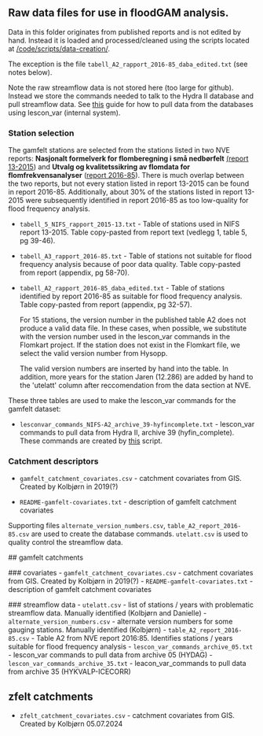 
## Raw data files for use in floodGAM analysis.

Data in this folder originates from published reports and is not edited by hand.
Instead it is loaded and processed/cleaned using the scripts located at
[/code/scripts/data-creation/](/code/scripts/1-data-creation/).

The exception is the file `tabell_A2_rapport_2016-85_daba_edited.txt`
(see notes below).

Note the raw streamflow data is not stored here (too large for github).
Instead we store the commands needed to talk to the Hydra II database
and pull streamflow data. See
[this](/data/how-to/hvordan_henter_jeg_data_med_lescon_var.md) guide for
how to pull data from the databases using lescon_var (internal system).

### Station selection

The gamfelt stations are selected from the stations listed in two NVE
reports: **Nasjonalt formelverk for flomberegning i små nedbørfelt**
[(report
13-2015](https://publikasjoner.nve.no/rapport/2015/rapport2015_13.pdf))
and **Utvalg og kvalitetssikring av flomdata for flomfrekvensanalyser**
([report
2016-85](https://publikasjoner.nve.no/rapport/2016/rapport2016_85.pdf)).
There is much overlap between the two reports, but not every station
listed in report 13-2015 can be found in report 2016-85. Additionally,
about 30% of the stations listed in report 13-2015 were subsequently
identified in report 2016-85 as too low-quality for flood frequency
analysis.

-   `tabell_5_NIFS_rapport_2015-13.txt` - Table of stations used in
    NIFS report
    13-2015.
    Table copy-pasted from report text (vedlegg 1, table 5, pg 39-46).

-   `tabell_A3_rapport_2016-85.txt` - Table of stations not suitable for flood frequency analysis
    because of poor data quality. Table copy-pasted from report
    (appendix, pg 58-70).

-   `tabell_A2_rapport_2016-85_daba_edited.txt` - Table of stations
    identified by report
    2016-85
    as suitable for flood frequency analysis. Table copy-pasted from
    report (appendix, pg 32-57).

    For 15 stations, the version number in the published table A2 does not
    produce a valid data file. In these cases, when possible, we substitute with 
    the version number used in the lescon_var commands in the Flomkart project. If the station does not exist
    in the Flomkart file, we select the valid version number from Hysopp.
    
    The valid version numbers are inserted by hand into the table. In addition,
    more years for the station Jaren (12.286) are added by hand to the 'utelatt' column 
    after reccomendation from the data section at NVE. 

These three tables are used to make the lescon_var commands for the gamfelt dataset:

-   `lesconvar_commands_NIFS-A2_archive_39-hyfincomplete.txt` -
    lescon_var commands to pull data from Hydra II, archive 39
    (hyfin_complete). These commands are created by
    [this](/code/scripts/1-data-creation/streamflow/1-pull-and-clean-data-from-HydraII.R)
    script.
    
### Catchment descriptors

-   `gamfelt_catchment_covariates.csv` - catchment covariates from GIS.
    Created by Kolbjørn in 2019(?)

-   `README-gamfelt-covariates.txt` - description of gamfelt catchment
    covariates

Supporting files `alternate_version_numbers.csv`,
`table_A2_report_2016-85.csv` are used to create the database commands.
`utelatt.csv` is used to quality control the streamflow data.

\## gamfelt catchments

\### covariates - `gamfelt_catchment_covariates.csv` - catchment
covariates from GIS. Created by Kolbjørn in 2019(?) -
`README-gamfelt-covariates.txt` - description of gamfelt catchment
covariates

\### streamflow data - `utelatt.csv` - list of stations / years with
problematic streamflow data. Manually identified (Kolbjørn and
Danielle) - `alternate_version_numbers.csv` - alternate version numbers
for some gauging stations. Manually identified (Kolbjørn) -
`table_A2_report_2016-85.csv` - Table A2 from NVE report 2016:85.
Identifies stations / years suitable for flood frequency analysis -
`lescon_var_commands_archive_05.txt` - lescon_var commands to pull data
from archive 05 (HYDAG) - `lescon_var_commands_archive_35.txt` -
leacon_var_commands to pull data from archive 35 (HYKVALP-ICECORR)

## zfelt catchments

-   `zfelt_catchment_covariates.csv` - catchment covariates from GIS.
    Created by Kolbjørn 05.07.2024
